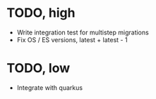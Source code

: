 # TODO, high
- Write integration test for multistep migrations
- Fix OS / ES versions, latest + latest - 1

# TODO, low
- Integrate with quarkus